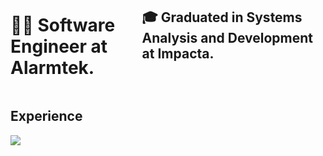 <div style="display: flex; flex-direction: row;">
  <h1>👨‍💻 Software Engineer at Alarmtek.</h1>
  <h2>🎓 Graduated in Systems Analysis and Development at Impacta.</h2>
</div>

 
<p align="letf" style="margint-top: 1rem;">
  <h2>Experience</h2>
  <a href="https://skillicons.dev">
    <img src="https://skillicons.dev/icons?i=py,django,fastapi,react,ts,nodejs,tailwind,go,mysql,docker,git" />
  </a>
</p>
